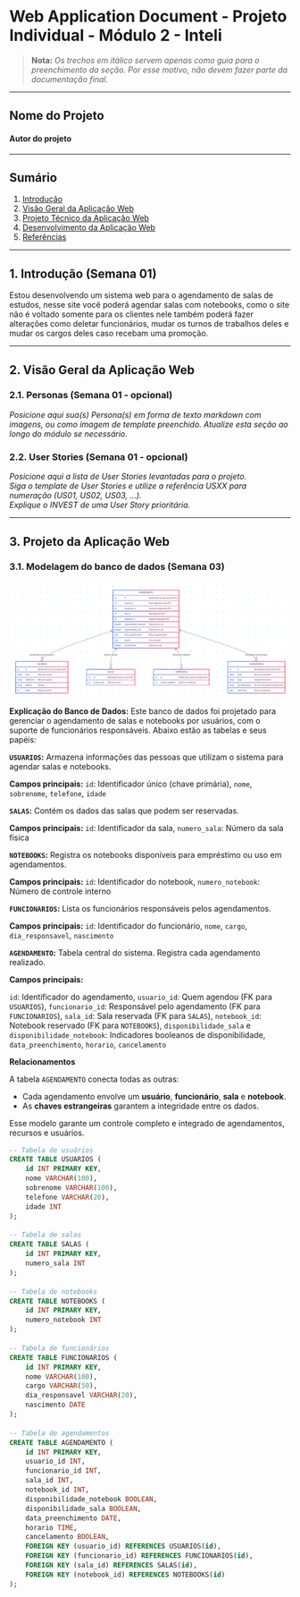 # Web Application Document - Projeto Individual - Módulo 2 - Inteli

> **Nota:** *Os trechos em itálico servem apenas como guia para o preenchimento da seção. Por esse motivo, não devem fazer parte da documentação final.*

---

## Nome do Projeto

#### Autor do projeto

---

## Sumário

1. [Introdução](#introducao)  
2. [Visão Geral da Aplicação Web](#visao-geral)  
3. [Projeto Técnico da Aplicação Web](#projeto-tecnico)  
4. [Desenvolvimento da Aplicação Web](#desenvolvimento)  
5. [Referências](#referencias)  

---

## <a name="introducao"></a>1. Introdução (Semana 01)

Estou desenvolvendo um sistema web para o agendamento de salas de estudos, nesse site você poderá agendar salas com notebooks, como o site não é voltado somente para os clientes nele também poderá fazer alterações como deletar funcionários, mudar os turnos de trabalhos deles e mudar os cargos deles caso recebam uma promoção.

---

## <a name="visao-geral"></a>2. Visão Geral da Aplicação Web

### 2.1. Personas (Semana 01 - opcional)

*Posicione aqui sua(s) Persona(s) em forma de texto markdown com imagens, ou como imagem de template preenchido. Atualize esta seção ao longo do módulo se necessário.*

### 2.2. User Stories (Semana 01 - opcional)

*Posicione aqui a lista de User Stories levantadas para o projeto.*  
*Siga o template de User Stories e utilize a referência USXX para numeração (US01, US02, US03, ...).*  
*Explique o INVEST de uma User Story prioritária.*

---

## <a name="\projeto-tecnico"></a>3. Projeto da Aplicação Web

### 3.1. Modelagem do banco de dados (Semana 03)

<img src= '../assets/dbImage.png' alt='imagem database'>

**Explicação do Banco de Dados:**
Este banco de dados foi projetado para gerenciar o agendamento de salas e notebooks por usuários, com o suporte de funcionários responsáveis. Abaixo estão as tabelas e seus papéis:


**`USUARIOS`:**
Armazena informações das pessoas que utilizam o sistema para agendar salas e notebooks.

**Campos principais:** `id`: Identificador único (chave primária), `nome`, `sobrenome`, `telefone`, `idade`


**`SALAS`:**
Contém os dados das salas que podem ser reservadas.

**Campos principais:** `id`: Identificador da sala, `numero_sala`: Número da sala física


**`NOTEBOOKS`:**
Registra os notebooks disponíveis para empréstimo ou uso em agendamentos.

**Campos principais:** `id`: Identificador do notebook, `numero_notebook`: Número de controle interno


**`FUNCIONARIOS`:**
Lista os funcionários responsáveis pelos agendamentos.

**Campos principais:**
`id`: Identificador do funcionário, `nome`, `cargo`, `dia_responsavel`, `nascimento`


**`AGENDAMENTO`:**
Tabela central do sistema. Registra cada agendamento realizado.

**Campos principais:**

`id`: Identificador do agendamento, `usuario_id`: Quem agendou (FK para `USUARIOS`), `funcionario_id`: Responsável pelo agendamento (FK para `FUNCIONARIOS`), `sala_id`: Sala reservada (FK para `SALAS`), `notebook_id`: Notebook reservado (FK para `NOTEBOOKS`), `disponibilidade_sala` e `disponibilidade_notebook`: Indicadores booleanos de disponibilidade, `data_preenchimento`, `horario`, `cancelamento`



**Relacionamentos**

A tabela `AGENDAMENTO` conecta todas as outras:
- Cada agendamento envolve um **usuário**, **funcionário**, **sala** e **notebook**.
- As **chaves estrangeiras** garantem a integridade entre os dados.

Esse modelo garante um controle completo e integrado de agendamentos, recursos e usuários.

```sql
-- Tabela de usuários
CREATE TABLE USUARIOS (
    id INT PRIMARY KEY,
    nome VARCHAR(100),
    sobrenome VARCHAR(100),
    telefone VARCHAR(20),
    idade INT
);

-- Tabela de salas
CREATE TABLE SALAS (
    id INT PRIMARY KEY,
    numero_sala INT
);

-- Tabela de notebooks
CREATE TABLE NOTEBOOKS (
    id INT PRIMARY KEY,
    numero_notebook INT
);

-- Tabela de funcionários
CREATE TABLE FUNCIONARIOS (
    id INT PRIMARY KEY,
    nome VARCHAR(100),
    cargo VARCHAR(50),
    dia_responsavel VARCHAR(20),
    nascimento DATE
);

-- Tabela de agendamentos
CREATE TABLE AGENDAMENTO (
    id INT PRIMARY KEY,
    usuario_id INT,
    funcionario_id INT,
    sala_id INT,
    notebook_id INT,
    disponibilidade_notebook BOOLEAN,
    disponibilidade_sala BOOLEAN,
    data_preenchimento DATE,
    horario TIME,
    cancelamento BOOLEAN,
    FOREIGN KEY (usuario_id) REFERENCES USUARIOS(id),
    FOREIGN KEY (funcionario_id) REFERENCES FUNCIONARIOS(id),
    FOREIGN KEY (sala_id) REFERENCES SALAS(id),
    FOREIGN KEY (notebook_id) REFERENCES NOTEBOOKS(id)
);
